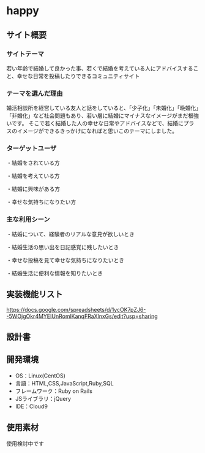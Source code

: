 # happy

## サイト概要
### サイトテーマ
若い年齢で結婚して良かった事、若くで結婚を考えている人にアドバイスすること、幸せな日常を投稿したりできるコミュニティサイト

### テーマを選んだ理由
婚活相談所を経営している友人と話をしていると、「少子化」「未婚化」「晩婚化」「非婚化」など社会問題もあり、若い層に結婚にマイナスなイメージがまだ根強いです。
そこで若く結婚した人の幸せな日常やアドバイスなどで、結婚にプラスのイメージができるきっかけになればと思いこのテーマにしました。

### ターゲットユーザ
・結婚をされている方

・結婚を考えている方

・結婚に興味がある方

・幸せな気持ちになりたい方

### 主な利用シーン
・結婚について、経験者のリアルな意見が欲しいとき

・結婚生活の思い出を日記感覚に残したいとき

・幸せな投稿を見て幸せな気持ちになりたいとき

・結婚生活に便利な情報を知りたいとき

## 実装機能リスト
https://docs.google.com/spreadsheets/d/1ycOK7pZJ6--5WOjgOkr4MYEIUnRomlKanqFRaXlnxGs/edit?usp=sharing

## 設計書


## 開発環境
- OS：Linux(CentOS)
- 言語：HTML,CSS,JavaScript,Ruby,SQL
- フレームワーク：Ruby on Rails
- JSライブラリ：jQuery
- IDE：Cloud9

## 使用素材
使用検討中です